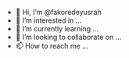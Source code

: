- 👋 Hi, I’m @fakoredeyusrah
- 👀 I’m interested in ...
- 🌱 I’m currently learning ...
- 💞️ I’m looking to collaborate on ...
- 📫 How to reach me ...

<!---
fakoredeyusrah/fakoredeyusrah is a ✨ special ✨ repository because its `README.md` (this file) appears on your GitHub profile.
You can click the Preview link to take a look at your changes.
--->

